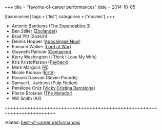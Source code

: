 +++
title = "favorite-of-career performances"
date = 2014-10-05

[taxonomies]
tags = ['list']
categories = ['movies']
+++

-   Antonio Banderas ([The Expendables 3])
-   Ben Stiller ([Zoolander])
-   Brad Pitt (Snatch)
-   Dennis Hopper ([Apocalypse Now])
-   Eamonn Walker ([Lord of War])
-   Gwyneth Paltrow ([Contagion])
-   Kerry Washington (I Think I Love My Wife)
-   Kris Kristofferson ([Payback])
-   Mark Margolis ([Pi])
-   Nicole Kidman ([Birth])
-   Rosario Dawson (Seven Pounds)
-   Samuel L. Jackson (Pulp Fiction)
-   Penélope Cruz ([Vicky Cristina Barcelona])
-   Pierce Brosnan ([The Matador])
-   Will Smith (Ali)

++++++++++++++++++++++++++++++++++++++++++++++++++++++++++++++++++++++++

related: [best-of-career performances]

  [The Expendables 3]: http://tshepang.net/the-expendables-3
  [Zoolander]: http://tshepang.net/zoolander-2001
  [Apocalypse Now]: http://tshepang.net/apocalypse-now-1979
  [Lord of War]: http://tshepang.net/lord-of-war-2005
  [Contagion]: http://tshepang.net/contagion-2011
  [Payback]: http://tshepang.net/payback-1999
  [Pi]: http://tshepang.net/pi-1997
  [Birth]: http://tshepang.net/birth-2004
  [Vicky Cristina Barcelona]: http://tshepang.net/vicky-cristina-barcelona-2008
  [The Matador]: http://tshepang.net/the-matador-2004
  [best-of-career performances]: http://tshepang.net/best-of-career-performances
